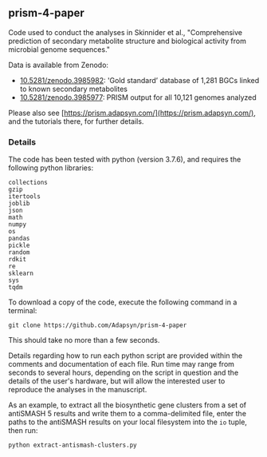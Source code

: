 ## prism-4-paper

Code used to conduct the analyses in Skinnider et al., "Comprehensive prediction of secondary metabolite structure and biological activity from microbial genome sequences."

Data is available from Zenodo:
- [10.5281/zenodo.3985982](http://dx.doi.org/10.5281/zenodo.3985982): 'Gold standard’ database of 1,281 BGCs linked to known secondary metabolites
- [10.5281/zenodo.3985977](http://dx.doi.org/10.5281/zenodo.3985977): PRISM output for all 10,121 genomes analyzed

Please also see [https://prism.adapsyn.com/](https://prism.adapsyn.com/), and the tutorials there, for further details.

### Details

The code has been tested with python (version 3.7.6), and requires the following python libraries:

```
collections
gzip
itertools
joblib
json
math
numpy
os
pandas
pickle
random
rdkit
re
sklearn
sys
tqdm
```

To download a copy of the code, execute the following command in a terminal:

```
git clone https://github.com/Adapsyn/prism-4-paper
```

This should take no more than a few seconds.

Details regarding how to run each python script are provided within the comments and documentation of each file. Run time may range from seconds to several hours, depending on the script in question and the details of the user's hardware, but will allow the interested user to reproduce the analyses in the manuscript.

As an example, to extract all the biosynthetic gene clusters from a set of antiSMASH 5 results and write them to a comma-delimited file, enter the paths to the antiSMASH results on your local filesystem into the `io` tuple, then run:

```python extract-antismash-clusters.py```
